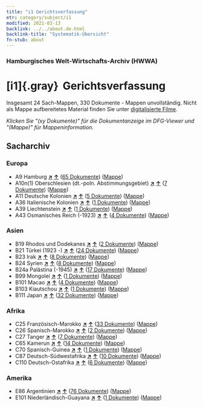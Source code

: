 ```yaml
---
title: "i1 Gerichtsverfassung"
etr: category/subject/i1
modified: 2021-03-13
backlink: ../../about.de.html
backlink-title: "Systematik-Übersicht"
fn-stub: about
---
```


### Hamburgisches Welt-Wirtschafts-Archiv (HWWA)
# [i1]{.gray}&#8201; Gerichtsverfassung&#160; 




Insgesamt 24 Sach-Mappen, 330 Dokumente - Mappen unvollständig.
Nicht als Mappe aufbereitetes Material finden Sie unter [digitalisierte Filme](/film/h1_sh).

_Klicken Sie "(xy Dokumente)" für die Dokumentanzeige im DFG-Viewer und "(Mappe)" für Mappeninformation._

## Sacharchiv




### Europa

- A9 Hamburg [**&nearr;**](../../../geo/i/140905/about.de.html "Hamburg (alle Mappen)") [**&uarr;**](../../../geo/about.de.html#A9 "Ländersystematik") (<a href="https://pm20.zbw.eu/dfgview/sh/140905,144695" title="über: Hamburg : Gerichtsverfassung" target="_blank">65 Dokumente</a>) ([Mappe](http://purl.org/pressemappe20/folder/sh/140905,144695))
- A10n(1) Oberschlesien (dt.-poln. Abstimmungsgebiet) [**&nearr;**](../../../geo/i/140948/about.de.html "Oberschlesien (dt.-poln. Abstimmungsgebiet) (alle Mappen)") [**&uarr;**](../../../geo/about.de.html#A10n(1) "Ländersystematik") (<a href="https://pm20.zbw.eu/dfgview/sh/140948,144695" title="über: Oberschlesien (dt.-poln. Abstimmungsgebiet) : Gerichtsverfassung" target="_blank">7 Dokumente</a>) ([Mappe](http://purl.org/pressemappe20/folder/sh/140948,144695))
- A11 Deutsche Kolonien [**&nearr;**](../../../geo/i/140960/about.de.html "Deutsche Kolonien (alle Mappen)") [**&uarr;**](../../../geo/about.de.html#A11 "Ländersystematik") (<a href="https://pm20.zbw.eu/dfgview/sh/140960,144695" title="über: Deutsche Kolonien : Gerichtsverfassung" target="_blank">5 Dokumente</a>) ([Mappe](http://purl.org/pressemappe20/folder/sh/140960,144695))
- A36 Italienische Kolonien [**&nearr;**](../../../geo/i/141012/about.de.html "Italienische Kolonien (alle Mappen)") [**&uarr;**](../../../geo/about.de.html#A36 "Ländersystematik") (<a href="https://pm20.zbw.eu/dfgview/sh/141012,144695" title="über: Italienische Kolonien : Gerichtsverfassung" target="_blank">1 Dokumente</a>) ([Mappe](http://purl.org/pressemappe20/folder/sh/141012,144695))
- A39 Liechtenstein [**&nearr;**](../../../geo/i/141016/about.de.html "Liechtenstein (alle Mappen)") [**&uarr;**](../../../geo/about.de.html#A39 "Ländersystematik") (<a href="https://pm20.zbw.eu/dfgview/sh/141016,144695" title="über: Liechtenstein : Gerichtsverfassung" target="_blank">1 Dokumente</a>) ([Mappe](http://purl.org/pressemappe20/folder/sh/141016,144695))
- A43 Osmanisches Reich (-1923) [**&nearr;**](../../../geo/i/141034/about.de.html "Osmanisches Reich (-1923) (alle Mappen)") [**&uarr;**](../../../geo/about.de.html#A43 "Ländersystematik") (<a href="https://pm20.zbw.eu/dfgview/sh/141034,144695" title="über: Osmanisches Reich (-1923) : Gerichtsverfassung" target="_blank">4 Dokumente</a>) ([Mappe](http://purl.org/pressemappe20/folder/sh/141034,144695))

### Asien

- B19 Rhodos und Dodekanes [**&nearr;**](../../../geo/i/141106/about.de.html "Rhodos und Dodekanes (alle Mappen)") [**&uarr;**](../../../geo/about.de.html#B19 "Ländersystematik") (<a href="https://pm20.zbw.eu/dfgview/sh/141106,144695" title="über: Rhodos und Dodekanes : Gerichtsverfassung" target="_blank">2 Dokumente</a>) ([Mappe](http://purl.org/pressemappe20/folder/sh/141106,144695))
- B21 Türkei (1923 -) [**&nearr;**](../../../geo/i/141111/about.de.html "Türkei (1923 -) (alle Mappen)") [**&uarr;**](../../../geo/about.de.html#B21 "Ländersystematik") (<a href="https://pm20.zbw.eu/dfgview/sh/141111,144695" title="über: Türkei (1923 -) : Gerichtsverfassung" target="_blank">24 Dokumente</a>) ([Mappe](http://purl.org/pressemappe20/folder/sh/141111,144695))
- B23 Irak [**&nearr;**](../../../geo/i/141113/about.de.html "Irak (alle Mappen)") [**&uarr;**](../../../geo/about.de.html#B23 "Ländersystematik") (<a href="https://pm20.zbw.eu/dfgview/sh/141113,144695" title="über: Irak : Gerichtsverfassung" target="_blank">8 Dokumente</a>) ([Mappe](http://purl.org/pressemappe20/folder/sh/141113,144695))
- B24 Syrien [**&nearr;**](../../../geo/i/141114/about.de.html "Syrien (alle Mappen)") [**&uarr;**](../../../geo/about.de.html#B24 "Ländersystematik") (<a href="https://pm20.zbw.eu/dfgview/sh/141114,144695" title="über: Syrien : Gerichtsverfassung" target="_blank">8 Dokumente</a>) ([Mappe](http://purl.org/pressemappe20/folder/sh/141114,144695))
- B24a Palästina (-1945) [**&nearr;**](../../../geo/i/141115/about.de.html "Palästina (-1945) (alle Mappen)") [**&uarr;**](../../../geo/about.de.html#B24a "Ländersystematik") (<a href="https://pm20.zbw.eu/dfgview/sh/141115,144695" title="über: Palästina (-1945) : Gerichtsverfassung" target="_blank">17 Dokumente</a>) ([Mappe](http://purl.org/pressemappe20/folder/sh/141115,144695))
- B99 Mongolei [**&nearr;**](../../../geo/i/141261/about.de.html "Mongolei (alle Mappen)") [**&uarr;**](../../../geo/about.de.html#B99 "Ländersystematik") (<a href="https://pm20.zbw.eu/dfgview/sh/141261,144695" title="über: Mongolei : Gerichtsverfassung" target="_blank">1 Dokumente</a>) ([Mappe](http://purl.org/pressemappe20/folder/sh/141261,144695))
- B101 Macao [**&nearr;**](../../../geo/i/141267/about.de.html "Macao (alle Mappen)") [**&uarr;**](../../../geo/about.de.html#B101 "Ländersystematik") (<a href="https://pm20.zbw.eu/dfgview/sh/141267,144695" title="über: Macao : Gerichtsverfassung" target="_blank">4 Dokumente</a>) ([Mappe](http://purl.org/pressemappe20/folder/sh/141267,144695))
- B103 Kiautschou [**&nearr;**](../../../geo/i/126163/about.de.html "Kiautschou (alle Mappen)") [**&uarr;**](../../../geo/about.de.html#B103 "Ländersystematik") (<a href="https://pm20.zbw.eu/dfgview/sh/126163,144695" title="über: Kiautschou : Gerichtsverfassung" target="_blank">1 Dokumente</a>) ([Mappe](http://purl.org/pressemappe20/folder/sh/126163,144695))
- B111 Japan [**&nearr;**](../../../geo/i/141272/about.de.html "Japan (alle Mappen)") [**&uarr;**](../../../geo/about.de.html#B111 "Ländersystematik") (<a href="https://pm20.zbw.eu/dfgview/sh/141272,144695" title="über: Japan : Gerichtsverfassung" target="_blank">32 Dokumente</a>) ([Mappe](http://purl.org/pressemappe20/folder/sh/141272,144695))

### Afrika

- C25 Französisch-Marokko [**&nearr;**](../../../geo/i/141358/about.de.html "Französisch-Marokko (alle Mappen)") [**&uarr;**](../../../geo/about.de.html#C25 "Ländersystematik") (<a href="https://pm20.zbw.eu/dfgview/sh/141358,144695" title="über: Französisch-Marokko : Gerichtsverfassung" target="_blank">33 Dokumente</a>) ([Mappe](http://purl.org/pressemappe20/folder/sh/141358,144695))
- C26 Spanisch-Marokko [**&nearr;**](../../../geo/i/141359/about.de.html "Spanisch-Marokko (alle Mappen)") [**&uarr;**](../../../geo/about.de.html#C26 "Ländersystematik") (<a href="https://pm20.zbw.eu/dfgview/sh/141359,144695" title="über: Spanisch-Marokko : Gerichtsverfassung" target="_blank">2 Dokumente</a>) ([Mappe](http://purl.org/pressemappe20/folder/sh/141359,144695))
- C27 Tanger [**&nearr;**](../../../geo/i/141360/about.de.html "Tanger (alle Mappen)") [**&uarr;**](../../../geo/about.de.html#C27 "Ländersystematik") (<a href="https://pm20.zbw.eu/dfgview/sh/141360,144695" title="über: Tanger : Gerichtsverfassung" target="_blank">7 Dokumente</a>) ([Mappe](http://purl.org/pressemappe20/folder/sh/141360,144695))
- C65 Kamerun [**&nearr;**](../../../geo/i/141410/about.de.html "Kamerun (alle Mappen)") [**&uarr;**](../../../geo/about.de.html#C65 "Ländersystematik") (<a href="https://pm20.zbw.eu/dfgview/sh/141410,144695" title="über: Kamerun : Gerichtsverfassung" target="_blank">14 Dokumente</a>) ([Mappe](http://purl.org/pressemappe20/folder/sh/141410,144695))
- C70 Spanisch-Guinea [**&nearr;**](../../../geo/i/141412/about.de.html "Spanisch-Guinea (alle Mappen)") [**&uarr;**](../../../geo/about.de.html#C70 "Ländersystematik") (<a href="https://pm20.zbw.eu/dfgview/sh/141412,144695" title="über: Spanisch-Guinea : Gerichtsverfassung" target="_blank">1 Dokumente</a>) ([Mappe](http://purl.org/pressemappe20/folder/sh/141412,144695))
- C87 Deutsch-Südwestafrika [**&nearr;**](../../../geo/i/141450/about.de.html "Deutsch-Südwestafrika (alle Mappen)") [**&uarr;**](../../../geo/about.de.html#C87 "Ländersystematik") (<a href="https://pm20.zbw.eu/dfgview/sh/141450,144695" title="über: Deutsch-Südwestafrika : Gerichtsverfassung" target="_blank">10 Dokumente</a>) ([Mappe](http://purl.org/pressemappe20/folder/sh/141450,144695))
- C110 Deutsch-Ostafrika [**&nearr;**](../../../geo/i/141471/about.de.html "Deutsch-Ostafrika (alle Mappen)") [**&uarr;**](../../../geo/about.de.html#C110 "Ländersystematik") (<a href="https://pm20.zbw.eu/dfgview/sh/141471,144695" title="über: Deutsch-Ostafrika : Gerichtsverfassung" target="_blank">6 Dokumente</a>) ([Mappe](http://purl.org/pressemappe20/folder/sh/141471,144695))

### Amerika

- E86 Argentinien [**&nearr;**](../../../geo/i/141692/about.de.html "Argentinien (alle Mappen)") [**&uarr;**](../../../geo/about.de.html#E86 "Ländersystematik") (<a href="https://pm20.zbw.eu/dfgview/sh/141692,144695" title="über: Argentinien : Gerichtsverfassung" target="_blank">76 Dokumente</a>) ([Mappe](http://purl.org/pressemappe20/folder/sh/141692,144695))
- E101 Niederländisch-Guayana [**&nearr;**](../../../geo/i/141699/about.de.html "Niederländisch-Guayana (alle Mappen)") [**&uarr;**](../../../geo/about.de.html#E101 "Ländersystematik") (<a href="https://pm20.zbw.eu/dfgview/sh/141699,144695" title="über: Niederländisch-Guayana : Gerichtsverfassung" target="_blank">1 Dokumente</a>) ([Mappe](http://purl.org/pressemappe20/folder/sh/141699,144695))


